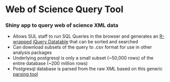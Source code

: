 # Web of Science Query Tool

### Shiny app to query web of science XML data 

- Allows SUL staff to run SQL Queries in the browser and generates an [R-wrapped](https://rstudio.github.io/DT/) [jQuery Datatable](https://datatables.net/) that can be sorted and searched
- Can download subsets of the query to .csv format for use in other analysis packages
- Underlying postgresql is only a small subset (~50,000 rows) of the entire database (~200 million rows)
- Postgresql database is parsed from the raw XML based on this generic [parsing tool](https://github.com/wrathofquan/generic_parser)
